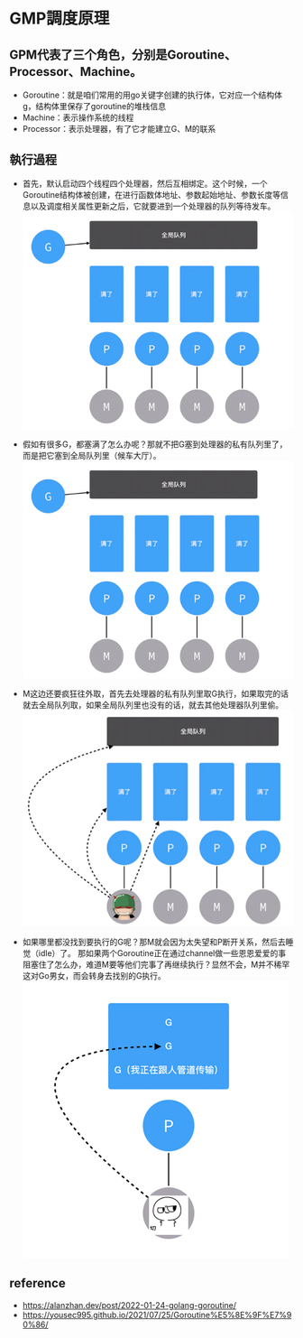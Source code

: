 # GMP調度原理

## GPM代表了三个角色，分别是Goroutine、Processor、Machine。
+ Goroutine：就是咱们常用的用go关键字创建的执行体，它对应一个结构体g，结构体里保存了goroutine的堆栈信息
+ Machine：表示操作系统的线程
+ Processor：表示处理器，有了它才能建立G、M的联系

## 執行過程
+ 首先，默认启动四个线程四个处理器，然后互相绑定。这个时候，一个Goroutine结构体被创建，在进行函数体地址、参数起始地址、参数长度等信息以及调度相关属性更新之后，它就要进到一个处理器的队列等待发车。
![alt text](image.png)

+ 假如有很多G，都塞满了怎么办呢？那就不把G塞到处理器的私有队列里了，而是把它塞到全局队列里（候车大厅）。
![alt text](image-1.png)

+ M这边还要疯狂往外取，首先去处理器的私有队列里取G执行，如果取完的话就去全局队列取，如果全局队列里也没有的话，就去其他处理器队列里偷。
![alt text](image-2.png)

+ 如果哪里都没找到要执行的G呢？那M就会因为太失望和P断开关系，然后去睡觉（idle）了。
那如果两个Goroutine正在通过channel做一些恩恩爱爱的事阻塞住了怎么办，难道M要等他们完事了再继续执行？显然不会，M并不稀罕这对Go男女，而会转身去找别的G执行。
![alt text](image-3.png)

## reference
+ https://alanzhan.dev/post/2022-01-24-golang-goroutine/
+ https://yousec995.github.io/2021/07/25/Goroutine%E5%8E%9F%E7%90%86/